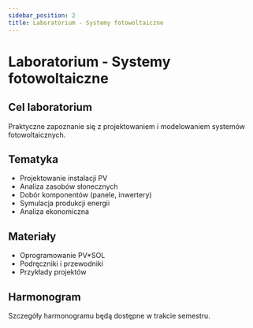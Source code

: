 ```yaml
---
sidebar_position: 2
title: Laboratorium - Systemy fotowoltaiczne
---
```


# Laboratorium - Systemy fotowoltaiczne

## Cel laboratorium

Praktyczne zapoznanie się z projektowaniem i modelowaniem systemów fotowoltaicznych.

## Tematyka

- Projektowanie instalacji PV
- Analiza zasobów słonecznych
- Dobór komponentów (panele, inwertery)
- Symulacja produkcji energii
- Analiza ekonomiczna

## Materiały

- Oprogramowanie PV*SOL
- Podręczniki i przewodniki
- Przykłady projektów

## Harmonogram

Szczegóły harmonogramu będą dostępne w trakcie semestru.
